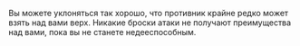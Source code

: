 Вы можете уклоняться так хорошо, что противник крайне редко может взять над вами верх. Никакие броски атаки не получают преимущества над вами, пока вы не станете недееспособным.